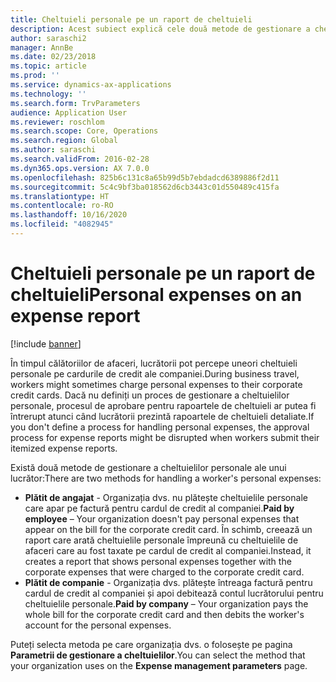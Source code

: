 ```yaml
---
title: Cheltuieli personale pe un raport de cheltuieli
description: Acest subiect explică cele două metode de gestionare a cheltuielilor personale ale unui lucrător în Microsoft Dynamics 365 Finance.
author: saraschi2
manager: AnnBe
ms.date: 02/23/2018
ms.topic: article
ms.prod: ''
ms.service: dynamics-ax-applications
ms.technology: ''
ms.search.form: TrvParameters
audience: Application User
ms.reviewer: roschlom
ms.search.scope: Core, Operations
ms.search.region: Global
ms.author: saraschi
ms.search.validFrom: 2016-02-28
ms.dyn365.ops.version: AX 7.0.0
ms.openlocfilehash: 825b6c131c8a65b99d5b7ebdadcd6389886f2d11
ms.sourcegitcommit: 5c4c9bf3ba018562d6cb3443c01d550489c415fa
ms.translationtype: HT
ms.contentlocale: ro-RO
ms.lasthandoff: 10/16/2020
ms.locfileid: "4082945"
---
```

# <a name="personal-expenses-on-an-expense-report"></a><span data-ttu-id="5579f-103">Cheltuieli personale pe un raport de cheltuieli</span><span class="sxs-lookup"><span data-stu-id="5579f-103">Personal expenses on an expense report</span></span>

[!include [banner](../includes/banner.md)]

<span data-ttu-id="5579f-104">În timpul călătoriilor de afaceri, lucrătorii pot percepe uneori cheltuieli personale pe cardurile de credit ale companiei.</span><span class="sxs-lookup"><span data-stu-id="5579f-104">During business travel, workers might sometimes charge personal expenses to their corporate credit cards.</span></span> <span data-ttu-id="5579f-105">Dacă nu definiți un proces de gestionare a cheltuielilor personale, procesul de aprobare pentru rapoartele de cheltuieli ar putea fi întrerupt atunci când lucrătorii prezintă rapoartele de cheltuieli detaliate.</span><span class="sxs-lookup"><span data-stu-id="5579f-105">If you don't define a process for handling personal expenses, the approval process for expense reports might be disrupted when workers submit their itemized expense reports.</span></span> 

<span data-ttu-id="5579f-106">Există două metode de gestionare a cheltuielilor personale ale unui lucrător:</span><span class="sxs-lookup"><span data-stu-id="5579f-106">There are two methods for handling a worker's personal expenses:</span></span>

- <span data-ttu-id="5579f-107">**Plătit de angajat** - Organizația dvs. nu plătește cheltuielile personale care apar pe factură pentru cardul de credit al companiei.</span><span class="sxs-lookup"><span data-stu-id="5579f-107">**Paid by employee** – Your organization doesn't pay personal expenses that appear on the bill for the corporate credit card.</span></span> <span data-ttu-id="5579f-108">În schimb, creează un raport care arată cheltuielile personale împreună cu cheltuielile de afaceri care au fost taxate pe cardul de credit al companiei.</span><span class="sxs-lookup"><span data-stu-id="5579f-108">Instead, it creates a report that shows personal expenses together with the corporate expenses that were charged to the corporate credit card.</span></span>
- <span data-ttu-id="5579f-109">**Plătit de companie** - Organizația dvs. plătește întreaga factură pentru cardul de credit al companiei și apoi debitează contul lucrătorului pentru cheltuielile personale.</span><span class="sxs-lookup"><span data-stu-id="5579f-109">**Paid by company** – Your organization pays the whole bill for the corporate credit card and then debits the worker's account for the personal expenses.</span></span>

<span data-ttu-id="5579f-110">Puteți selecta metoda pe care organizația dvs. o folosește pe pagina **Parametrii de gestionare a cheltuielilor**.</span><span class="sxs-lookup"><span data-stu-id="5579f-110">You can select the method that your organization uses on the **Expense management parameters** page.</span></span>
